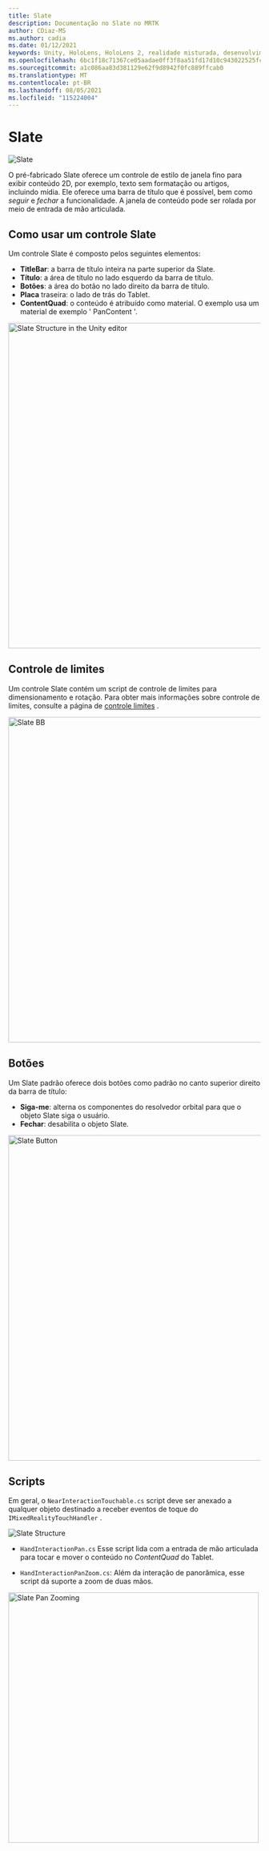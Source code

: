 ```yaml
---
title: Slate
description: Documentação no Slate no MRTK
author: CDiaz-MS
ms.author: cadia
ms.date: 01/12/2021
keywords: Unity, HoloLens, HoloLens 2, realidade misturada, desenvolvimento, MRTK, Slate,
ms.openlocfilehash: 6bc1f18c71367ce05aadae0ff3f8aa51fd17d10c943022525fc5043d8d7989a2
ms.sourcegitcommit: a1c086aa83d381129e62f9d8942f0fc889ffcab0
ms.translationtype: MT
ms.contentlocale: pt-BR
ms.lasthandoff: 08/05/2021
ms.locfileid: "115224004"
---
```

# <a name="slate"></a>Slate

![Slate](../images/slate/MRTK_Slate_Main.png)

O pré-fabricado Slate oferece um controle de estilo de janela fino para exibir conteúdo 2D, por exemplo, texto sem formatação ou artigos, incluindo mídia. Ele oferece uma barra de título que é possível, bem como *seguir* e *fechar* a funcionalidade. A janela de conteúdo pode ser rolada por meio de entrada de mão articulada.

## <a name="how-to-use-a-slate-control"></a>Como usar um controle Slate

Um controle Slate é composto pelos seguintes elementos:

* **TitleBar**: a barra de título inteira na parte superior da Slate.
* **Título**: a área de título no lado esquerdo da barra de título.
* **Botões**: a área do botão no lado direito da barra de título.
* **Placa** traseira: o lado de trás do Tablet.
* **ContentQuad**: o conteúdo é atribuído como material. O exemplo usa um material de exemplo ' PanContent '.

<img src="../images/slate/MRTK_SlateStructure.jpg" width="650" alt="Slate Structure in the Unity editor">

## <a name="bounds-control"></a>Controle de limites

Um controle Slate contém um script de controle de limites para dimensionamento e rotação. Para obter mais informações sobre controle de limites, consulte a página de [controle limites](bounds-control.md) .

<img src="../images/slate/MRTK_Slate_BB.jpg" width="650" alt="Slate BB">

## <a name="buttons"></a>Botões

Um Slate padrão oferece dois botões como padrão no canto superior direito da barra de título:

* **Siga-me**: alterna os componentes do resolvedor orbital para que o objeto Slate siga o usuário.
* **Fechar**: desabilita o objeto Slate.

<img src="../images/slate/MRTK_Slate_Buttons.jpg" width="650" alt="Slate Button">

## <a name="scripts"></a>Scripts

Em geral, o `NearInteractionTouchable.cs` script deve ser anexado a qualquer objeto destinado a receber eventos de toque do `IMixedRealityTouchHandler` .

<img src="../images/slate/MRTK_Slate_Scripts.png" alt="Slate Structure">

* `HandInteractionPan.cs` Esse script lida com a entrada de mão articulada para tocar e mover o conteúdo no *ContentQuad* do Tablet.

* `HandInteractionPanZoom.cs`: Além da interação de panorâmica, esse script dá suporte a zoom de duas mãos.

<img src="../images/slate/MRTK_Slate_PanZoom.png" width="500" alt="Slate Pan Zooming">
